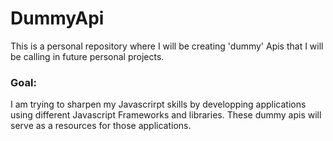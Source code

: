 # DummyApi

This is a personal repository where I will be creating 'dummy' Apis that I will be calling in future personal projects.

### Goal:

I am trying to sharpen my Javascrirpt skills by developping applications using different Javascript Frameworks and libraries. These dummy apis will serve as a resources for those applications.
